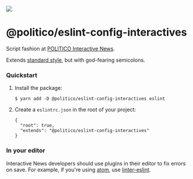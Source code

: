 ![](https://www.politico.com/interactives/cdn/images/badge.svg)

# @politico/eslint-config-interactives

Script fashion at [POLITICO Interactive News](https://github.com/The-Politico).

Extends [standard style](https://standardjs.com/), but with god-fearing semicolons.

### Quickstart

1.  Install the package:

        $ yarn add -D @politico/eslint-config-interactives eslint

2.  Create a `eslintrc.json` in the root of your project:

        {
          "root": true,
          "extends": "@politico/eslint-config-interactives"
        }


### In your editor

Interactive News developers should use plugins in their editor to fix errors on save. For example, if you're using [atom](https://atom.io/), use [linter-eslint](https://atom.io/packages/linter-eslint).
